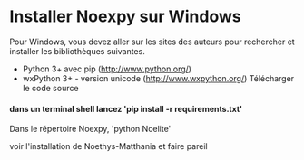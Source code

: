Installer Noexpy sur Windows
===========================

Pour Windows, vous devez aller sur les sites des auteurs pour 
rechercher et installer les bibliothèques suivantes.
- Python 3+ avec pip (http://www.python.org/)
- wxPython 3+ - version unicode (http://www.wxpython.org/)
Télécharger le code source

#### dans un terminal shell lancez 'pip install -r requirements.txt'

Dans le répertoire Noexpy, 'python Noelite' 

voir l'installation de Noethys-Matthania et faire pareil


